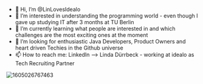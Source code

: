 - 👋 Hi, I’m @LinLovesIdealo
- 👀 I’m interested in understanding the programming world - even though I gave up studying IT after 3 months at TU Berlin
- 🌱 I’m currently learning what people are interested in and which challenges are the most exciting ones at the moment
- 💞️ I’m looking for enthusiastic Java Developers, Product Owners and heart driven Techies in the Github universe
- 📫 How to reach me: LinkedIn --> Linda Dürrbeck - working at idealo as Tech Recruiting Partner


![1605026767463](https://user-images.githubusercontent.com/101591022/158231439-7e2511bd-4af2-4f0e-b372-0e4481a8a4fe.jpeg)

<!---
LinLovesIdealo/LinLovesIdealo is a ✨ special ✨ repository because its `README.md` (this file) appears on your GitHub profile.
You can click the Preview link to take a look at your changes.
--->
